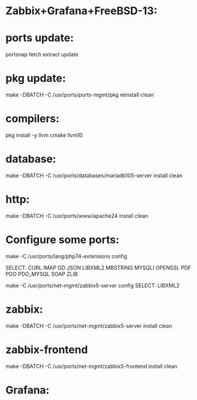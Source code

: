 # Zabbix+Grafana+FreeBSD-13:

# ports update:
portsnap fetch extract update

# pkg update:
make -DBATCH -C /usr/ports/ports-mgmt/pkg reinstall clean

# compilers:
pkg install -y llvm cmake llvm10

# database:
make -DBATCH -C /usr/ports/databases/mariadb105-server install clean

# http:
make -DBATCH -C /usr/ports/www/apache24 install clean

# Configure some ports:
make -C /usr/ports/lang/php74-extensions config

SELECT: CURL IMAP GD JSON LIBXML2 MBSTRING MYSQLI OPENSSL PDF PDO PDO_MYSQL SOAP ZLIB

make -C /usr/ports/net-mgmt/zabbix5-server config
SELECT: LIBXML2

# zabbix:
make -DBATCH -C /usr/ports/net-mgmt/zabbix5-server install clean

# zabbix-frontend
make -DBATCH -C /usr/ports/net-mgmt/zabbix5-frontend install clean

# Grafana:
